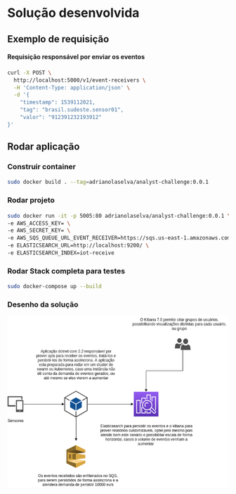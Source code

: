 
# Solução desenvolvida


## Exemplo de requisição

#### Requisição responsável por enviar os eventos

```sh
curl -X POST \
  http://localhost:5000/v1/event-receivers \
  -H 'Content-Type: application/json' \
  -d '{
    "timestamp": 1539112021,
    "tag": "brasil.sudeste.sensor01",
    "valor": "912391232193912"
}'
```

## Rodar aplicação

### Construir container

```sh
sudo docker build . --tag=adrianolaselva/analyst-challenge:0.0.1
```

### Rodar projeto

```sh
sudo docker run -it -p 5005:80 adrianolaselva/analyst-challenge:0.0.1 \
-e AWS_ACCESS_KEY= \
-e AWS_SECRET_KEY= \
-e AWS_SQS_QUEUE_URL_EVENT_RECEIVER=https://sqs.us-east-1.amazonaws.com/123123213121/queue-event-receiver \
-e ELASTICSEARCH_URL=http://localhost:9200/ \
-e ELASTICSEARCH_INDEX=iot-receive
```

### Rodar Stack completa para testes

```sh
sudo docker-compose up --build
```

### Desenho da solução

![Arquitetura da solução](img/arquitetura-solucao.png)
